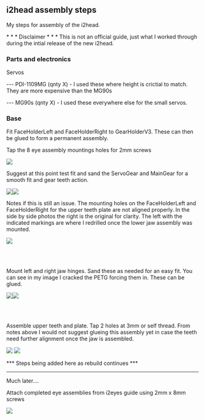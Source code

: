 <!DOCTYPE html>
<html>
<head>
</head>
<body>

<h2>i2head assembly steps</h2>
<p>My steps for assembly of the i2head. </p>
<p>* * * Disclaimer * * *  This is not an official guide, just what I worked through during the intial release of the new i2head.</p>

<h3>Parts and electronics</h3>
<p>Servos</p>
<p>--- PDI-1109MG (qnty X) - I used these where height is crictial to match. They are more expensive than the MG90s</p>
<p>--- MG90s (qnty X)  - I used these everywhere else for the small servos.</p>


<h3>Base</h3>

<p>Fit FaceHolderLeft and FaceHolderRight to GearHolderV3.  These can then be glued to form a permanent assembly. </p>
<p>Tap the 8 eye assembly mountings holes for 2mm screws</p>

<a href="images/base-step1.jpg"><img src="images/base-step1s.jpg"></a>

<p>Suggest at this point test fit and sand the ServoGear and MainGear for a smooth fit and gear teeth action.</p>

<a href="images/base-step2-gears.jpg"><img src="images/base-step2-gearss.jpg"></a><a href="images/base-step2-gears1.jpg"><img src="images/base-step2-gears1s.jpg"></a>
<p></p>


<p>Notes if this is still an issue.  The mounting holes on the FaceHolderLeft and FaceHolderRight for the upper teeth plate are not aligned properly.  In the side by side photos the right is the original for clarity. The left with the indicated markings are where I redrilled once the lower jaw assembly was mounted.  

<a href="images/upper-teeth-mounting-hole-issue.jpg"><img src="images/upper-teeth-mounting-hole-issues.jpg"></a>

<br>
<br>
<p>Mount left and right jaw hinges. Sand these as needed for an easy fit. You can see in my image I cracked the PETG forcing them in.  These can be glued.</p>
<a href="images/jaw-hinges.jpg"><img src="images/jaw-hingess.jpg></a>


<BR><BR>


<p>Mount the upper lip servo PDI-1109MG.  This is another location where the MG90s servo is too tall and the offsets the upperlip piece too much.</p>

<a href="images/upper-lip-servo.jpg"><img src="images/upper-lip-servos.jpg"></a>

<BR>
<BR>
<p>Assemble upper teeth and plate. Tap 2 holes at 3mm or self thread. From notes above I would not suggest glueing this assembly yet in case the teeth need further alignment once the jaw is assembled.</p>

<a href="images/upper-teeth.jpg"><img src="images/upper-teeths.jpg"></a>
<a href="images/upper-teeth-assembled.jpg"><img src="images/upper-teeth-assembleds.jpg"></a>



*** Steps being added here as rebuild continues ***
<hr>


<p>Much later....<p>

<p>Attach completed eye assemblies from i2eyes guide using 2mm x 8mm screws</p>




<a href="images/attach-eye-assembly-right.jpg"><img src="images/attach-eye-assembly-rights.jpg"></a>


</body>



</html>


